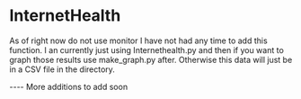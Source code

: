 # InternetHealth

As of right now do not use monitor I have not had any time to add this function. I an currently just using Internethealth.py and then if you want to graph those results 
use make_graph.py after. Otherwise this data will just be in a CSV file in the directory.

---- More additions to add soon
